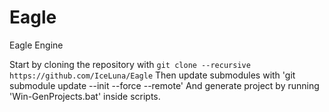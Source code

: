 # Eagle
Eagle Engine

Start by cloning the repository with `git clone --recursive https://github.com/IceLuna/Eagle`
Then update submodules with 'git submodule update --init --force --remote'
And generate project by running 'Win-GenProjects.bat' inside scripts.
